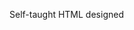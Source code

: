 Self-taught HTML designed
              
 
 
 
      
 
 
                                                                                                                                